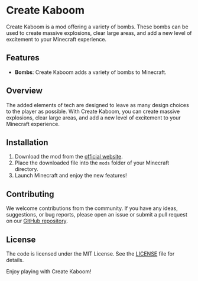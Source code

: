 # Create Kaboom

Create Kaboom is a mod offering a variety of bombs. These bombs can be used to create massive explosions, clear large areas, and add a new level of excitement to your Minecraft experience.

## Features

- **Bombs**: Create Kaboom adds a variety of bombs to Minecraft.

## Overview

The added elements of tech are designed to leave as many design choices to the player as possible. With Create Kaboom, 
you can create massive explosions, clear large areas, and add a new level of excitement to your Minecraft experience.


## Installation

1. Download the mod from the [official website](https://www.curseforge.com/minecraft/mc-mods/create-kaboom).
2. Place the downloaded file into the `mods` folder of your Minecraft directory.
3. Launch Minecraft and enjoy the new features!

## Contributing

We welcome contributions from the community. If you have any ideas, suggestions, or bug reports, please open an issue or
submit a pull request on our [GitHub repository](https://github.com/Arsenalists-of-Create/Create-Kaboom).

## License

The code is licensed under the MIT License. See the [LICENSE](LICENSE) file for details.

Enjoy playing with Create Kaboom!
